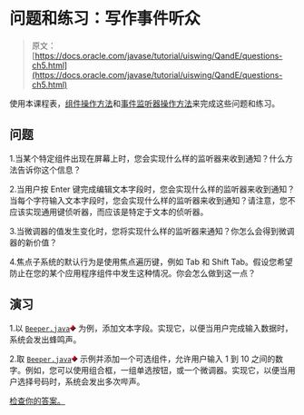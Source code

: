 # 问题和练习：写作事件听众

> 原文： [https://docs.oracle.com/javase/tutorial/uiswing/QandE/questions-ch5.html](https://docs.oracle.com/javase/tutorial/uiswing/QandE/questions-ch5.html)

使用本课程表，[组件操作方法](../components/index.html)和[事件监听器操作方法](../events/handling.html)来完成这些问题和练习。

## 问题

1.当某个特定组件出现在屏幕上时，您会实现什么样的监听器来收到通知？什么方法告诉你这个信息？

2.当用户按 Enter 键完成编辑文本字段时，您会实现什么样的监听器来收到通知？当每个字符输入文本字段时，您会实现什么样的监听器来收到通知？请注意，您不应该实现通用键侦听器，而应该是特定于文本的侦听器。

3.当微调器的值发生变化时，您将实现什么样的监听器来通知？你怎么会得到微调器的新价值？

4.焦点子系统的默认行为是使用焦点遍历键，例如 Tab 和 Shift Tab。假设您希望防止在您的某个应用程序组件中发生这种情况。你会怎么做到这一点？

## 演习

1.以 [`Beeper.java`](../examples/events/BeeperProject/src/events/Beeper.java)[![(in a .java source file)](img/2599ef5640d6dce179697fb8d79599b4.jpg)](../examples/events/BeeperProject/src/events/Beeper.java) 为例，添加文本字段。实现它，以便当用户完成输入数据时，系统会发出蜂鸣声。

2.取 [`Beeper.java`](../examples/events/BeeperProject/src/events/Beeper.java)[![(in a .java source file)](img/2599ef5640d6dce179697fb8d79599b4.jpg)](../examples/events/BeeperProject/src/events/Beeper.java) 示例并添加一个可选组件，允许用户输入 1 到 10 之间的数字。例如，您可以使用组合框，一组单选按钮，或一个微调器。实现它，以便当用户选择号码时，系统会发出多次哔声。

[检查你的答案。](answers-ch5.html)